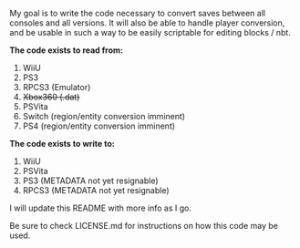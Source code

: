 
My goal is to write the code necessary to convert saves between
all consoles and all versions. It will also be able to handle
player conversion, and be usable in such a way to be easily scriptable
for editing blocks / nbt.

**The code exists to read from:**
1. WiiU
2. PS3
3. RPCS3 (Emulator)
4. ~~Xbox360 (.dat)~~
5. PSVita
6. Switch (region/entity conversion imminent)
7. PS4 (region/entity conversion imminent)

**The code exists to write to:**
1. WiiU
2. PSVita
3. PS3 (METADATA not yet resignable)
4. RPCS3 (METADATA not yet resignable)

I will update this README with more info as I go.

Be sure to check LICENSE.md for instructions on how this code may be used.
